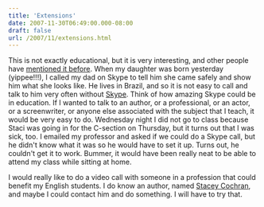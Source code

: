 ```yaml
---
title: 'Extensions'
date: 2007-11-30T06:49:00.000-08:00
draft: false
url: /2007/11/extensions.html
---
```


This is not exactly educational, but it is very interesting, and other people have [mentioned it before](http://weblogg-ed.com/2007/from-scotland-to-stockton-learning-scratch/). When my daughter was born yesterday (yippee!!!), I called my dad on Skype to tell him she came safely and show him what she looks like. He lives in Brazil, and so it is not easy to call and talk to him very often without [Skype](http://www.skype.com). Think of how amazing Skype could be in education. If I wanted to talk to an author, or a professional, or an actor, or a screenwriter, or anyone else associated with the subject that I teach, it would be very easy to do. Wednesday night I did not go to class because Staci was going in for the C-section on Thursday, but it turns out that I was sick, too. I emailed my professor and asked if we could do a Skype call, but he didn't know what it was so he would have to set it up. Turns out, he couldn't get it to work. Bummer, it would have been really neat to be able to attend my class while sitting at home.  
  
I would really like to do a video call with someone in a profession that could benefit my English students. I do know an author, named [Stacey Cochran](http://www.staceycochran.com), and maybe I could contact him and do something. I will have to try that.